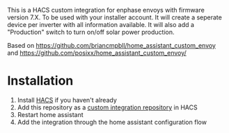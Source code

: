 This is a HACS custom integration for enphase envoys with firmware version 7.X. To be used with your installer account. It will create a seperate device per inverter with all information available. It will also add a "Production" switch to turn on/off solar power production.

Based on https://github.com/briancmpbll/home_assistant_custom_envoy and https://github.com/posixx/home_assistant_custom_envoy/


# Installation

1. Install [HACS](https://hacs.xyz/) if you haven't already
2. Add this repository as a [custom integration repository](https://hacs.xyz/docs/faq/custom_repositories) in HACS
4. Restart home assistant
5. Add the integration through the home assistant configuration flow
